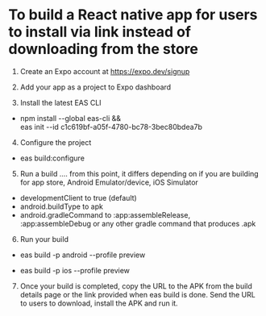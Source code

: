 # To build a React native app for users to install via link instead of downloading from the store

1. Create an Expo account at https://expo.dev/signup

2. Add your app as a project to Expo dashboard
<!-- you'd be prompted to install eas cli with your project id -->

3. Install the latest EAS CLI
- npm install --global eas-cli && \
eas init --id c1c619bf-a05f-4780-bc78-3bec80bdea7b

4. Configure the project
- eas build:configure <!-- this generates an eas.json file -->

5. Run a build .... from this point, it differs depending on if you are building for app store, Android Emulator/device, iOS Simulator
<!-- For Android Emulator/device: To generate an .apk, modify the eas.json by adding one of the following properties in a build profile: -->
- developmentClient to true (default)
- android.buildType to apk
- android.gradleCommand to :app:assembleRelease, :app:assembleDebug or any other gradle command that produces .apk
<!-- here's how the eas.json should now look like -->
<!-- {
  "build": {
    "preview": {
      "android": {
        "buildType": "apk"
      }
    },
    "preview2": {
      "android": {
        "gradleCommand": ":app:assembleRelease"
      }
    },
    "preview3": {
      "developmentClient": true
    },
    "production": {}
  }
} -->
<!-- OR -->
<!-- For iOS Simulator -->
<!-- here's how the eas.json should now look like -->
<!-- {
  "build": {
    "preview": {
      "ios": {
        "simulator": true
      }
    },
    "production": {}
  }
} -->

6. Run your build
- eas build -p android --profile preview <!-- For Android Emulator/device -->
<!-- you'd be prompted to install or open the android emulator -->
<!-- OR -->
- eas build -p ios --profile preview <!-- For iOS Simulator -->
<!-- you'd be prompted to install or open the ios simulator -->
<!-- you can name the profile whatever you like .e.g. preview, local, emulator... -->

7. Once your build is completed, copy the URL to the APK from the build details page or the link provided when eas build is done. Send the URL to users to download, install the APK and run it.